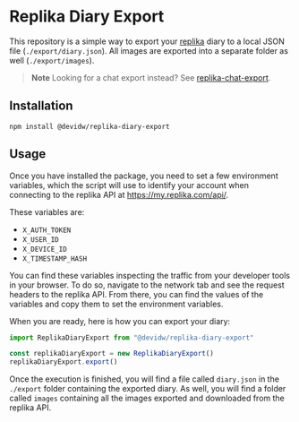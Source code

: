 #  Replika Diary Export

This repository is a simple way to export your [replika](https://replika.com) diary to a local JSON file (`./export/diary.json`). All images are exported into a separate folder as well (`./export/images`).


> **Note**
> Looking for a chat export instead? See [replika-chat-export](https://index.garden/replika-export/).


## Installation
```
npm install @devidw/replika-diary-export
```


## Usage
Once you have installed the package, you need to set a few environment variables, which the script will use to identify your account when connecting to the replika API at https://my.replika.com/api/.

These variables are:

* `X_AUTH_TOKEN`
* `X_USER_ID`
* `X_DEVICE_ID`
* `X_TIMESTAMP_HASH`

You can find these variables inspecting the traffic from your developer tools in your browser. To do so, navigate to the network tab and see the request headers to the replika API. From there, you can find the values of the variables and copy them to set the environment variables.

When you are ready, here is how you can export your diary:

```js
import ReplikaDiaryExport from "@devidw/replika-diary-export"

const replikaDiaryExport = new ReplikaDiaryExport()
replikaDiaryExport.export()
```

Once the execution is finished, you will find a file called `diary.json` in the `./export` folder containing the exported diary. As well, you will find a folder called `images` containing all the images exported and downloaded from the replika API.
